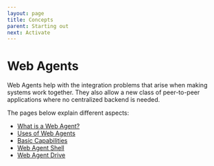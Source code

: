 ```yaml
---
layout: page
title: Concepts
parent: Starting out
next: Activate
---
```

# Web Agents
Web Agents help with the integration problems that arise when making systems work together.
They also allow a new class of peer-to-peer applications where no centralized backend is needed.

The pages below explain different aspects:

- [What is a Web Agent?](whatis)
- [Uses of Web Agents](uses)
- [Basic Capabilities](basics)
- [Web Agent Shell](shell)
- [Web Agent Drive](drive)
